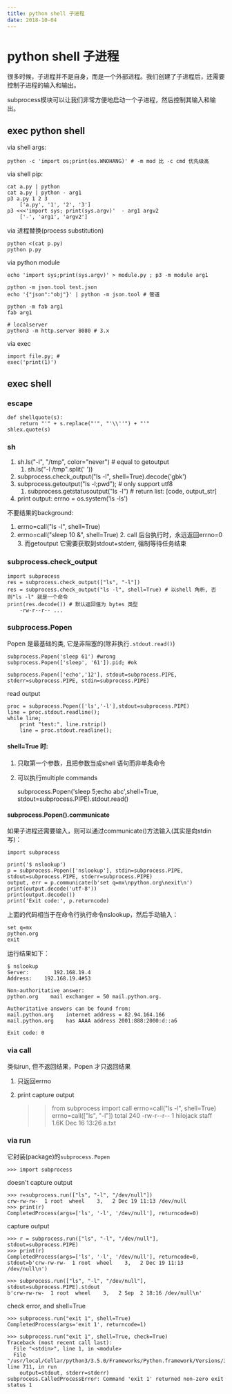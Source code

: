 ```yaml
---
title: python shell 子进程
date: 2018-10-04
---
```

# python shell 子进程
很多时候，子进程并不是自身，而是一个外部进程。我们创建了子进程后，还需要控制子进程的输入和输出。

subprocess模块可以让我们非常方便地启动一个子进程，然后控制其输入和输出。

## exec python shell
via shell args: 

	python -c 'import os;print(os.WNOHANG)' # -m mod 比 -c cmd 优先级高

via shell pip:

	cat a.py | python
	cat a.py | python - arg1
    p3 a.py 1 2 3
        ['a.py', '1', '2', '3']
    p3 <<<'import sys; print(sys.argv)'  - arg1 argv2
        ['-', 'arg1', 'argv2']

via 进程替换(process substitution)

	python <(cat p.py)
	python p.py

via python module

	echo 'import sys;print(sys.argv)' > module.py ; p3 -m module arg1

	python -m json.tool test.json
	echo '{"json":"obj"}' | python -m json.tool # 管道

    python -m fab arg1
    fab arg1

	# localserver
	python3 -m http.server 8080 # 3.x

via exec

	import file.py; #
	exec('print(1)')

## exec shell

### escape

    def shellquote(s):
        return "'" + s.replace("'", "'\\''") + "'"
    shlex.quote(s)

### sh
1. sh.ls("-l", "/tmp", color="never") # equal to getoutput
	1. sh.ls("-l /tmp".split(' '))
2. subprocess.check_output("ls -l", shell=True).decode('gbk')
3. subprocess.getoutput("ls -l;pwd"); # only support utf8
	1. subprocess.getstatusoutput("ls -l") # return list: [code, output_str]
4. print output: errno = os.system('ls -ls')

不要结果的background:

1. errno=call("ls -l", shell=True)
1. errno=call("sleep 10 &", shell=True) 
    2. call 后台执行时，永远返回errno=0
    3. 而getoutput 它需要获取到stdout+stderr, 强制等待任务结束

### subprocess.check_output

    import subprocess
    res = subprocess.check_output(["ls", "-l"])
    res = subprocess.check_output("ls -l", shell=True) # 以shell 角析, 否则"ls -l" 就是一个命令
    print(res.decode()) # 默认返回值为 bytes 类型
        -rw-r--r-- ...


### subprocess.Popen
Popen 是最基础的类, 它是非阻塞的(除非执行`.stdout.read()`)

	subprocess.Popen('sleep 61') #wrong
	subprocess.Popen(['sleep', '61']).pid; #ok

	subprocess.Popen(['echo','12'], stdout=subprocess.PIPE, stderr=subprocess.PIPE, stdin=subprocess.PIPE)

read output

	proc = subprocess.Popen(['ls','-l'],stdout=subprocess.PIPE)
	line = proc.stdout.readline();
	while line;
		print "test:", line.rstrip()
		line = proc.stdout.readline();

#### shell=True 时:
1. 只取第一个参数，且把参数当成shell 语句而非单条命令
2. 可以执行multiple commands

	subprocess.Popen('sleep 5;echo abc',shell=True, stdout=subprocess.PIPE).stdout.read()

#### subprocess.Popen().communicate
如果子进程还需要输入，则可以通过communicate()方法输入(其实是向stdin 写)：

	import subprocess

	print('$ nslookup')
	p = subprocess.Popen(['nslookup'], stdin=subprocess.PIPE, stdout=subprocess.PIPE, stderr=subprocess.PIPE)
	output, err = p.communicate(b'set q=mx\npython.org\nexit\n')
	print(output.decode('utf-8'))
	print(output.decode())
	print('Exit code:', p.returncode)

上面的代码相当于在命令行执行命令nslookup，然后手动输入：

	set q=mx
	python.org
	exit

运行结果如下：

	$ nslookup
	Server:        192.168.19.4
	Address:    192.168.19.4#53

	Non-authoritative answer:
	python.org    mail exchanger = 50 mail.python.org.

	Authoritative answers can be found from:
	mail.python.org    internet address = 82.94.164.166
	mail.python.org    has AAAA address 2001:888:2000:d::a6

	Exit code: 0

### via call
类似run, 但不返回结果，Popen 才只返回结果

1. 只返回errno
2. print capture output

	>>from subprocess import call
	>>errno=call("ls -l", shell=True)
	>>errno=call(["ls", "-l"])
	total 240
	-rw-r--r--   1 hilojack  staff   1.6K Dec 16 13:26 a.txt

### via run
它封装(package)的`subprocess.Popen`

	>>> import subprocess

doesn't capture output

	>>> r=subprocess.run(["ls", "-l", "/dev/null"])
	crw-rw-rw-  1 root  wheel    3,   2 Dec 19 11:13 /dev/null
	>>> print(r)
	CompletedProcess(args=['ls', '-l', '/dev/null'], returncode=0)

capture output

	>>> r = subprocess.run(["ls", "-l", "/dev/null"], stdout=subprocess.PIPE)
	>>> print(r)
	CompletedProcess(args=['ls', '-l', '/dev/null'], returncode=0, stdout=b'crw-rw-rw-  1 root  wheel    3,   2 Dec 19 11:13 /dev/null\n')

	>>> subprocess.run(["ls", "-l", "/dev/null"], stdout=subprocess.PIPE).stdout
	b'crw-rw-rw-  1 root  wheel    3,   2 Sep  2 18:16 /dev/null\n'

check error, and shell=True

	>>> subprocess.run("exit 1", shell=True)
	CompletedProcess(args='exit 1', returncode=1)

	>>> subprocess.run("exit 1", shell=True, check=True)
	Traceback (most recent call last):
	  File "<stdin>", line 1, in <module>
	  File "/usr/local/Cellar/python3/3.5.0/Frameworks/Python.framework/Versions/3.5/lib/python3.5/subprocess.py", line 711, in run
		output=stdout, stderr=stderr)
	subprocess.CalledProcessError: Command 'exit 1' returned non-zero exit status 1
